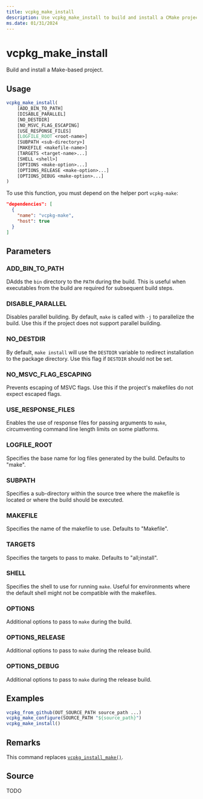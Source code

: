 ```yaml
---
title: vcpkg_make_install
description: Use vcpkg_make_install to build and install a CMake project.
ms.date: 01/31/2024
---
```

# vcpkg_make_install

Build and install a Make-based project.

## Usage

```cmake
vcpkg_make_install(
    [ADD_BIN_TO_PATH]
    [DISABLE_PARALLEL]
    [NO_DESTDIR]
    [NO_MSVC_FLAG_ESCAPING]
    [USE_RESPONSE_FILES]
    [LOGFILE_ROOT <root-name>]
    [SUBPATH <sub-directory>]
    [MAKEFILE <makefile-name>]
    [TARGETS <target-name>...]
    [SHELL <shell>]
    [OPTIONS <make-option>...]
    [OPTIONS_RELEASE <make-option>...]
    [OPTIONS_DEBUG <make-option>...]
)
```

To use this function, you must depend on the helper port `vcpkg-make`:

```json
"dependencies": [
  {
    "name": "vcpkg-make",
    "host": true
  }
]
```

## Parameters

### ADD_BIN_TO_PATH

DAdds the `bin` directory to the `PATH` during the build. This is useful when executables from the build are required for subsequent build steps.

### DISABLE_PARALLEL

Disables parallel building. By default, `make` is called with `-j` to parallelize the build. Use this if the project does not support parallel building.

### NO_DESTDIR

By default, `make install` will use the `DESTDIR` variable to redirect installation to the package directory. Use this flag if `DESTDIR` should not be set.

### NO_MSVC_FLAG_ESCAPING

Prevents escaping of MSVC flags. Use this if the project's makefiles do not expect escaped flags.

### USE_RESPONSE_FILES

Enables the use of response files for passing arguments to `make`, circumventing command line length limits on some platforms.

### LOGFILE_ROOT

Specifies the base name for log files generated by the build. Defaults to "make".

### SUBPATH

Specifies a sub-directory within the source tree where the makefile is located or where the build should be executed.

### MAKEFILE

Specifies the name of the makefile to use. Defaults to "Makefile".

### TARGETS

Specifies the targets to pass to make. Defaults to "all;install".

### SHELL

Specifies the shell to use for running `make`. Useful for environments where the default shell might not be compatible with the makefiles.

### OPTIONS

Additional options to pass to `make` during the build.

### OPTIONS_RELEASE

Additional options to pass to `make` during the release build.

### OPTIONS_DEBUG

Additional options to pass to `make` during the release build.

## Examples

```cmake
vcpkg_from_github(OUT_SOURCE_PATH source_path ...)
vcpkg_make_configure(SOURCE_PATH "${source_path}")
vcpkg_make_install()
```

## Remarks

This command replaces [`vcpkg_install_make()`](vcpkg_install_make.md).

## Source

TODO